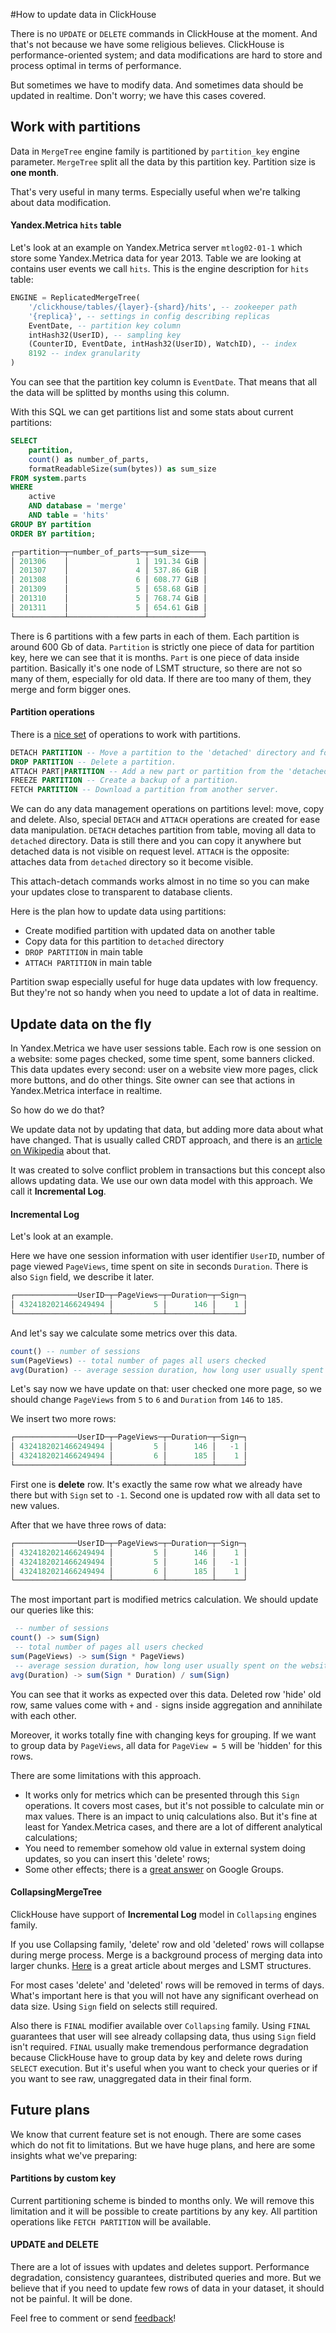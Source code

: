 
#How to update data in ClickHouse

There is no `UPDATE` or `DELETE` commands in ClickHouse at the moment. And that's not because we have some religious believes. ClickHouse is performance-oriented system; and data modifications are hard to store and process optimal in terms of performance.

But sometimes we have to modify data. And sometimes data should be updated in realtime. 
Don't worry; we have this cases covered.

## Work with partitions

Data in `MergeTree` engine family is partitioned by `partition_key` engine parameter. `MergeTree` split all the data by this partition key. Partition size is **one month**.

That's very useful in many terms. Especially useful when we're talking about data modification.

#### Yandex.Metrica `hits` table
Let's look at an example on Yandex.Metrica server `mtlog02-01-1` which store some Yandex.Metrica data for year 2013. Table we are looking at contains user events we call `hits`.
This is the engine description for `hits` table:
```sql
ENGINE = ReplicatedMergeTree(
    '/clickhouse/tables/{layer}-{shard}/hits', -- zookeeper path
    '{replica}', -- settings in config describing replicas
    EventDate, -- partition key column
    intHash32(UserID), -- sampling key
    (CounterID, EventDate, intHash32(UserID), WatchID), -- index
    8192 -- index granularity
)
```
You can see that the partition key column is `EventDate`. That means that all the data will be splitted by months using this column.

With this SQL we can get partitions list and some stats about current partitions:

```sql
SELECT 
    partition, 
    count() as number_of_parts, 
    formatReadableSize(sum(bytes)) as sum_size 
FROM system.parts 
WHERE 
    active 
    AND database = 'merge' 
    AND table = 'hits' 
GROUP BY partition 
ORDER BY partition;

┌─partition─┬─number_of_parts─┬─sum_size───┐
│ 201306    │               1 │ 191.34 GiB │
│ 201307    │               4 │ 537.86 GiB │
│ 201308    │               6 │ 608.77 GiB │
│ 201309    │               5 │ 658.68 GiB │    
│ 201310    │               5 │ 768.74 GiB │
│ 201311    │               5 │ 654.61 GiB │
└───────────┴─────────────────┴────────────┘
```

There is 6 partitions with a few parts in each of them. Each partition is around 600 Gb of data.
`Partition` is strictly one piece of data for partition key, here we can see that it is months.
`Part` is one piece of data inside partition. Basically it's one node of LSMT structure, so there are not so many of them, especially for old data. If there are too many of them, they merge and form bigger ones.

#### Partition operations
There is a [nice set](https://clickhouse.yandex/reference_en.html#Manipulations%20with%20partitions%20and%20parts) of operations to work with partitions.
```sql
DETACH PARTITION -- Move a partition to the 'detached' directory and forget it.
DROP PARTITION -- Delete a partition.
ATTACH PART|PARTITION -- Add a new part or partition from the 'detached' directory to the table.
FREEZE PARTITION -- Create a backup of a partition.
FETCH PARTITION -- Download a partition from another server.
```

We can do any data management operations on partitions level: move, copy and delete.
Also, special `DETACH` and `ATTACH` operations are created for ease data manipulation.
`DETACH` detaches partition from table, moving all data to `detached` directory. Data is still there and you can copy it anywhere but detached data is not visible on request level.
`ATTACH` is the opposite: attaches data from `detached` directory so it become visible.

This attach-detach commands works almost in no time so you can make your updates close to transparent to database clients.

Here is the plan how to update data using partitions:
 + Create modified partition with updated data on another table
 + Copy data for this partition to `detached` directory
 + `DROP PARTITION` in main table
 + `ATTACH PARTITION` in main table

Partition swap especially useful for huge data updates with low frequency.
But they're not so handy when you need to update a lot of data in realtime.

## Update data on the fly

In Yandex.Metrica we have user sessions table. Each row is one session on a website: some pages checked, some time spent, some banners clicked.
This data updates every second: user on a website view more pages, click more buttons, and do other things. Site owner can see that actions in Yandex.Metrica interface in realtime.

So how do we do that?

We update data not by updating that data, but adding more data about what have changed.
That is usually called CRDT approach, and there is an [article on Wikipedia](https://en.wikipedia.org/wiki/Conflict-free_replicated_data_type) about that.

It was created to solve conflict problem in transactions but this concept also allows updating data.
We use our own data model with this approach. We call it **Incremental Log**.

#### Incremental Log
Let's look at an example.

Here we have one session information with user identifier `UserID`, number of page viewed `PageViews`, time spent on site in seconds `Duration`. There is also `Sign` field, we describe it later.
```sql
┌──────────────UserID─┬─PageViews─┬─Duration─┬─Sign─┐
│ 4324182021466249494 │         5 │      146 │    1 │
└─────────────────────┴───────────┴──────────┴──────┘
```
And let's say we calculate some metrics over this data.
```sql
count() -- number of sessions
sum(PageViews) -- total number of pages all users checked
avg(Duration) -- average session duration, how long user usually spent on the website
```

Let's say now we have update on that: user checked one more page, so we should change `PageViews` from `5` to `6` and `Duration` from `146` to `185`.

We insert two more rows:
```sql
┌──────────────UserID─┬─PageViews─┬─Duration─┬─Sign─┐
│ 4324182021466249494 │         5 │      146 │   -1 │
│ 4324182021466249494 │         6 │      185 │    1 │
└─────────────────────┴───────────┴──────────┴──────┘
```

First one is **delete** row. It's exactly the same row what we already have there but with `Sign` set to `-1`.
Second one is updated row with all data set to new values.

After that we have three rows of data:
```sql
┌──────────────UserID─┬─PageViews─┬─Duration─┬─Sign─┐
│ 4324182021466249494 │         5 │      146 │    1 │
│ 4324182021466249494 │         5 │      146 │   -1 │
│ 4324182021466249494 │         6 │      185 │    1 │
└─────────────────────┴───────────┴──────────┴──────┘
```
The most important part is modified metrics calculation. We should update our queries like this:
```sql
 -- number of sessions
count() -> sum(Sign)
 -- total number of pages all users checked
sum(PageViews) -> sum(Sign * PageViews)
 -- average session duration, how long user usually spent on the website
avg(Duration) -> sum(Sign * Duration) / sum(Sign)
```

You can see that it works as expected over this data. Deleted row 'hide' old row, same values come with `+` and `-` signs inside aggregation and annihilate with each other.

Moreover, it works totally fine with changing keys for grouping. If we want to group data by `PageViews`, all data for `PageView = 5` will be 'hidden' for this rows.

There are some limitations with this approach. 
 + It works only for metrics which can be presented through this `Sign` operations. It covers most cases, but it's not possible to calculate min or max values. There is an impact to uniq calculations also. But it's fine at least for Yandex.Metrica cases, and there are a lot of different analytical calculations;
 + You need to remember somehow old value in external system doing updates, so you can insert this 'delete' rows;
 + Some other effects; there is a [great answer](https://groups.google.com/forum/#!msg/clickhouse/VixyOUD-K68/Km8EpkCyAQAJ) on Google Groups.

#### CollapsingMergeTree
ClickHouse have support of **Incremental Log** model in `Collapsing` engines family.

If you use Collapsing family, 'delete' row and old 'deleted' rows will collapse during merge process.
Merge is a background process of merging data into larger chunks. [Here](https://github.com/wiredtiger/wiredtiger/wiki/LSMTrees#design) is a great article about merges and LSMT structures.

For most cases 'delete' and 'deleted' rows will be removed in terms of days. What's important here is that you will not have any significant overhead on data size. Using `Sign` field on selects still required.

Also there is `FINAL` modifier available over `Collapsing` family. Using `FINAL` guarantees that user will see already collapsing data, thus using `Sign` field isn't required.
`FINAL` usually make tremendous performance degradation because ClickHouse have to group data by key and delete rows during `SELECT` execution. But it's useful when you want to check your queries or if you want to see raw, unaggregated data in their final form.

## Future plans

We know that current feature set is not enough. There are some cases which do not fit to limitations.
But we have huge plans, and here are some insights what we've preparing:

#### Partitions by custom key
Current partitioning scheme is binded to months only. We will remove this limitation and it will be possible to create partitions by any key. All partition operations like `FETCH PARTITION` will be available.

#### UPDATE and DELETE
There are a lot of issues with updates and deletes support. Performance degradation, consistency guarantees, distributed queries and more.
But we believe that if you need to update few rows of data in your dataset, it should not be painful.
It will be done.


Feel free to comment or send [feedback](https://clickhouse.yandex/#feedback)!

